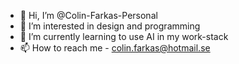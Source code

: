 - 👋 Hi, I’m @Colin-Farkas-Personal
- 👀 I’m interested in design and programming
- 🌱 I’m currently learning to use AI in my work-stack
- 📫 How to reach me - colin.farkas@hotmail.se

<!---
Colin-Farkas-Personal/Colin-Farkas-Personal is a ✨ special ✨ repository because its `README.md` (this file) appears on your GitHub profile.
You can click the Preview link to take a look at your changes.
--->
